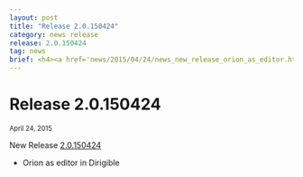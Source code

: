 ```yaml
---
layout: post
title: "Release 2.0.150424"
category: news release
release: 2.0.150424
tag: news
brief: <h4><a href='news/2015/04/24/news_new_release_orion_as_editor.html'>New Release 2.0.150424</a></h4> <sub class="post-info">April 24, 2015</sub><br> Orion as editor in Dirigible...<br>
---
```


Release 2.0.150424
===

<sub class="post-info">April 24, 2015</sub>
	
New Release 
[2.0.150424](https://github.com/SAP/cloud-dirigible/releases/tag/2.0.150424)
- Orion as editor in Dirigible
